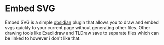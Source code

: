 # Embed SVG

Embed SVG is a simple [obsidian](https://obsidian.md/) plugin that allows you to draw and embed svgs quickly to your current page without generating other files. Other drawing tools like Exaclidraw and TLDraw save to separate files which can be linked to however i don't like that.

